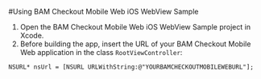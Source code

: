 #Using BAM Checkout Mobile Web iOS WebView Sample

1. Open the BAM Checkout Mobile Web iOS WebView Sample project in Xcode.
2. Before building the app, insert the URL of your BAM Checkout Mobile Web application in the class `RootViewController`:
```
NSURL* nsUrl = [NSURL URLWithString:@"YOURBAMCHECKOUTMOBILEWEBURL"];
```
